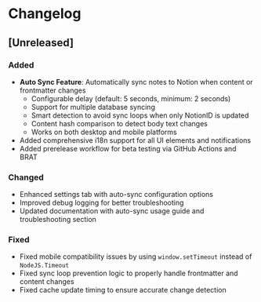# Changelog

## [Unreleased]

### Added

- **Auto Sync Feature**: Automatically sync notes to Notion when content or frontmatter changes
  - Configurable delay (default: 5 seconds, minimum: 2 seconds)
  - Support for multiple database syncing
  - Smart detection to avoid sync loops when only NotionID is updated
  - Content hash comparison to detect body text changes
  - Works on both desktop and mobile platforms
- Added comprehensive i18n support for all UI elements and notifications
- Added prerelease workflow for beta testing via GitHub Actions and BRAT

### Changed

- Enhanced settings tab with auto-sync configuration options
- Improved debug logging for better troubleshooting
- Updated documentation with auto-sync usage guide and troubleshooting section

### Fixed

- Fixed mobile compatibility issues by using `window.setTimeout` instead of `NodeJS.Timeout`
- Fixed sync loop prevention logic to properly handle frontmatter and content changes
- Fixed cache update timing to ensure accurate change detection
